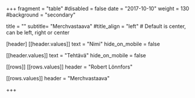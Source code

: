 +++
fragment = "table"
#disabled = false
date = "2017-10-10"
weight = 130
#background = "secondary"

title = ""
subtitle= "Merchvastaava"
#title_align = "left" # Default is center, can be left, right or center

[header]
[[header.values]]
text = "Nimi"
hide_on_mobile = false

[[header.values]]
text = "Tehtävä"
hide_on_mobile = false

[[rows]]
[[rows.values]]
header = "Robert Lönnfors"

[[rows.values]]
header = "Merchvastaava"

+++
